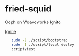 # fried-squid
Ceph on Weaveworks Ignite

[Ignite](https://github.com/weaveworks/ignite)

```bash
   sudo -E ./script/bootstrap
   sudo -E ./script/local-deploy
   script/test
```
